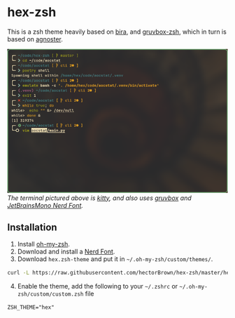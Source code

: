 # hex-zsh

This is a zsh theme heavily based on [bira](https://github.com/ohmyzsh/ohmyzsh/wiki/Themes#bira), and [gruvbox-zsh](https://github.com/sbugzu/gruvbox-zsh), which in turn is based on [agnoster](https://gist.github.com/agnoster/3712874).

![hex-zsh](screenshot.png)
*The terminal pictured above is [kitty](https://github.com/kovidgoyal/kitty), and also uses [gruvbox](https://github.com/morhetz/gruvbox) and [JetBrainsMono Nerd Font](https://github.com/ryanoasis/nerd-fonts/releases/download/v3.0.1/JetBrainsMono.zip).*

## Installation
1. Install [oh-my-zsh](https://github.com/ohmyzsh/ohmyzsh).
2. Download and install a [Nerd Font](https://nerdfonts.com/).
3. Download `hex.zsh-theme` and put it in `~/.oh-my-zsh/custom/themes/`.
  ``` bash
  curl -L https://raw.githubusercontent.com/hectorBrown/hex-zsh/master/hex.zsh-theme > ~/.oh-my-zsh/custom/themes/hex.zsh-theme
  ```
4. Enable the theme, add the following to your `~/.zshrc` or `~/.oh-my-zsh/custom/custom.zsh` file
  ```
  ZSH_THEME="hex"
  ```
